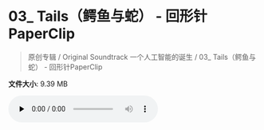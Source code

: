 # 03_ Tails（鳄鱼与蛇） - 回形针PaperClip

> 原创专辑 / Original Soundtrack 一个人工智能的诞生 / 03_ Tails（鳄鱼与蛇） - 回形针PaperClip

**文件大小**: 9.39 MB

<audio preload="none" controls><source src="https://file.hsyhx.top/video/原创专辑/Original Soundtrack 一个人工智能的诞生/03_ Tails（鳄鱼与蛇） - 回形针PaperClip.mp3" type="audio/mpeg">🤔 您的浏览器不支持此音频格式</audio>